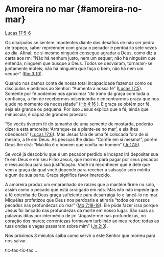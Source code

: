 # **Amoreira no mar** {#amoreira-no-mar}

[Lucas 17:5-6](http://bibliaonline.com.br/acf/lc/17/5-6)

Os discípulos se sentem impotentes diante dos desafios de não ser pedra de tropeço, saber repreender com graça o pecador e perdoá-lo sete vezes ao dia. Afinal, de si mesmo ninguém consegue agradar a Deus, como diz a carta aos rm: &quot;Não há nenhum justo, nem um sequer; não há ninguém que entenda, ninguém que busque a Deus. Todos se desviaram, tornaram-se juntamente inúteis; não há ninguém que faça o bem, não há nem um sequer&quot; ([Rm 3:10](http://bibliaonline.com.br/acf/rm/3/10)).

Quando nos damos conta de nossa total incapacidade fazemos como os discípulos e pedimos ao Senhor: “Aumenta a nossa fé” ([Lucas 17:5](http://bibliaonline.com.br/acf/lc/17/5)). Somente por fé podemos nos aproximar “do trono da graça com toda a confiança, a fim de recebermos misericórdia e encontrarmos graça que nos ajude no momento da necessidade” ([Hb 4:16](http://bibliaonline.com.br/acf/hb/4/16) ). E graça se obtém por fé, seja ela grande ou pequena. Por isso Jesus explica que a fé, ainda que minúscula, é capaz de grandes proezas:

“Se vocês tiverem fé do tamanho de uma semente de mostarda, poderão dizer a esta amoreira: ‘Arranque-se e plante-se no mar’, e ela lhes obedecerá” ([Lucas 17:6](http://bibliaonline.com.br/acf/lc/17/6)). Mas Jesus fala de uma fé colocada fora de si mesmo, a fé em Deus. As pessoas lhe dirão: “Confie em si mesmo!”, porém Deus lhe dirá: “Maldito é o homem que confia no homem” ([Jr 17:5](http://bibliaonline.com.br/acf/jr/17/5)).

Se você já descobriu que é um pecador perdido e incapaz irá depositar sua fé em Deus e em seu Filho Jesus, que morreu para pagar por seus pecados e ressuscitou para sua justificação. Você irá reconhecer que é dele que vem a graça da qual você depende para receber a salvação sem mérito algum de sua parte. Graça significa favor imerecido.

A amoreira produz um emaranhado de raízes que a mantém firme no solo, assim como o pecado que está arraigado em nós. Mas isto não impede que a fé obtenha de Deus graça suficiente para desarraigá-lo e lançá-lo no mar. Miquéias profetizou que Deus nos perdoaria e atiraria “todos os nossos pecados nas profundezas do mar” ([Mq 7:18-19](http://bibliaonline.com.br/acf/mq/7/18-19)). Ele pôde fazer isso porque Jesus foi lançado nas profundezas da morte em nosso lugar. São suas as palavras ditas por intermédio de jn: “Jogaste-me nas profundezas, no coração dos mares; correntezas formavam turbilhão ao meu redor; todas as tuas ondas e vagas passaram sobre mim” ([Jn 2:3](http://bibliaonline.com.br/acf/jn/2/3)).

Nos próximos 3 minutos saiba como servir a este Senhor que morreu para nos salvar.

tic-tac-tic-tac...